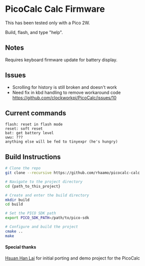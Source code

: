 # PicoCalc Calc Firmware

This has been tested only with a Pico 2W.

Build, flash, and type "help".

## Notes

Requires keyboard firmware update for battery display.

## Issues

- Scrolling for history is still broken and doesn't work
- Need fix in kbd handling to remove workaround code https://github.com/clockworkpi/PicoCalc/issues/10

## Current commands

```
flash: reset in flash mode
reset: soft reset
bat: get battery level
uwu: ???
anything else will be fed to tinyexpr (he's hungry)
```

## Build Instructions
```bash
# Clone the repo
git clone --recursive https://github.com/rhaamo/picocalc-calc

# Navigate to the project directory
cd {path_to_this_project}

# Create and enter the build directory
mkdir build
cd build

# Set the PICO SDK path
export PICO_SDK_PATH=/path/to/pico-sdk

# Configure and build the project
cmake ..
make
```

#### Special thanks
[Hsuan Han Lai](https://github.com/adwuard) for initial porting and demo project for the PicoCalc 
